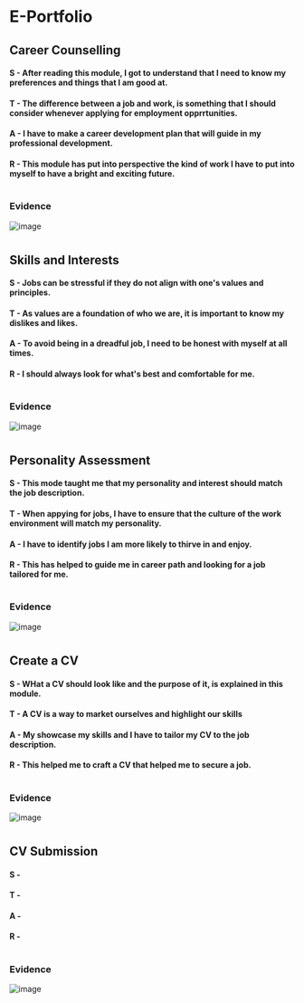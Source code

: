 # E-Portfolio
## Career Counselling
#### S - After reading this module, I got to understand that I need to know my preferences and things that I am good at.
#### T - The difference between a job and work, is something that I should consider whenever applying for employment opprrtunities. 
#### A - I have to make a career development plan that will guide in my professional development.
#### R - This module has put into perspective the kind of work I have to put into myself to have a bright and exciting future.
#
### Evidence
![image](https://github.com/user-attachments/assets/e90ec02d-a45a-4ea4-90e5-515b5cceff5b)

#
## Skills and Interests
#### S - Jobs can be stressful if they do not align with one's values and principles.
#### T - As values are a foundation of who we are, it is important to know my dislikes and likes.
#### A - To avoid being in a dreadful job, I need to be honest with myself at all times. 
#### R - I should always look for what's best and comfortable for me.
#
### Evidence
![image](https://github.com/user-attachments/assets/9f290108-a9c3-44ad-8bf1-e433cb0cc2da)

#
## Personality Assessment
#### S - This mode taught me that my personality and interest should match the job description.
#### T - When appying for jobs, I have to ensure that the culture of the work environment will match my personality.
#### A - I have to identify jobs I am more likely to thirve in and enjoy.
#### R - This has helped to guide me in career path and looking for a job tailored for me.
#
### Evidence
![image](https://github.com/user-attachments/assets/0ac808ea-b0ef-4a6a-b830-5303b9ad1fad)

#
## Create a CV
#### S - WHat a CV should look like and the purpose of it, is explained in this module.
#### T - A CV is a way to market ourselves and highlight our skills
#### A - My showcase my skills and I have to tailor my CV to the job description.
#### R - This helped me to craft a CV that helped me to secure a job.
#
### Evidence
![image](https://github.com/user-attachments/assets/9e69d825-93c8-415d-b675-5f3267c40a43)

#
## CV Submission
#### S -
#### T -
#### A -
#### R -
#
### Evidence
![image](https://github.com/user-attachments/assets/e0ef9f80-d370-4778-aa3d-6c3240abadb3)



